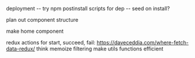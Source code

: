 deployment
-- try npm postinstall scripts for dep
-- seed on install?

plan out component structure

make home component

redux actions for start, succeed, fail: https://daveceddia.com/where-fetch-data-redux/
think memoize filtering
make utils functions efficient
